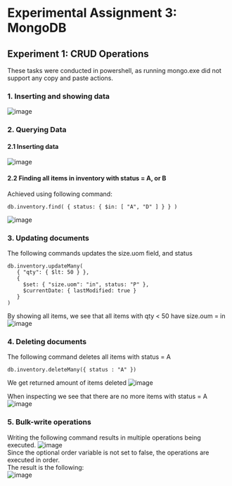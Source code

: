# Experimental Assignment 3: MongoDB
## Experiment 1: CRUD Operations
These tasks were conducted in powershell, as running mongo.exe did not support any copy and paste actions. 

### 1. Inserting and showing data
![image](https://user-images.githubusercontent.com/54100104/191807080-c60e7813-0db5-4eed-a408-5821d2cb6b62.png)

### 2. Querying Data
#### 2.1 Inserting data
![image](https://user-images.githubusercontent.com/54100104/191809158-3485b467-5191-4a11-b212-f364ba1df6bb.png)
#### 2.2 Finding all items in inventory with status = A, or B
Achieved using following command:
```
db.inventory.find( { status: { $in: [ "A", "D" ] } } )
```
![image](https://user-images.githubusercontent.com/54100104/191809475-b3560d6f-2532-446d-91a3-bcb0a9731d7f.png)

### 3. Updating documents
The following commands updates the size.uom field, and status
```
db.inventory.updateMany(
   { "qty": { $lt: 50 } },
   {
     $set: { "size.uom": "in", status: "P" },
     $currentDate: { lastModified: true }
   }
)
```
By showing all items, we see that all items with qty < 50 have size.oum = in
![image](https://user-images.githubusercontent.com/54100104/191811185-fe302832-b74b-4286-b661-7452ad56ac16.png)

### 4. Deleting documents
The following command deletes all items with status = A
```
db.inventory.deleteMany({ status : "A" })
```
We get returned amount of items deleted
![image](https://user-images.githubusercontent.com/54100104/191811521-906be6b9-b159-4db2-8a5d-1e60ccd6f7d4.png)

When inspecting we see that there are no more items with status = A
![image](https://user-images.githubusercontent.com/54100104/191811801-b0b73d0b-3b17-4594-90d3-5f013b9203ac.png)

### 5. Bulk-write operations
Writing the following command results in multiple operations being executed.
![image](https://user-images.githubusercontent.com/54100104/191813635-0ff67513-de61-481a-b6c4-ab8528466503.png)   
Since the optional order variable is not set to false, the operations are executed in order.   
The result is the following:   
![image](https://user-images.githubusercontent.com/54100104/191813980-c6635133-df35-4b8f-a036-c0f433de535c.png)



